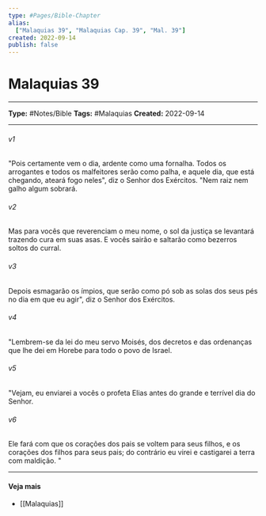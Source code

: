 ```yaml
---
type: #Pages/Bible-Chapter
alias:
  ["Malaquias 39", "Malaquias Cap. 39", "Mal. 39"]
created: 2022-09-14
publish: false
---
```


# Malaquias 39

---

**Type:** #Notes/Bible
**Tags:** #Malaquias
**Created:** 2022-09-14

---

###### v1
"Pois certamente vem o dia, ardente como uma fornalha. Todos os arrogantes e todos os malfeitores serão como palha, e aquele dia, que está chegando, ateará fogo neles", diz o Senhor dos Exércitos. "Nem raiz nem galho algum sobrará.
###### v2
Mas para vocês que reverenciam o meu nome, o sol da justiça se levantará trazendo cura em suas asas. E vocês sairão e saltarão como bezerros soltos do curral.
###### v3
Depois esmagarão os ímpios, que serão como pó sob as solas dos seus pés no dia em que eu agir", diz o Senhor dos Exércitos.
###### v4
"Lembrem-se da lei do meu servo Moisés, dos decretos e das ordenanças que lhe dei em Horebe para todo o povo de Israel.
###### v5
"Vejam, eu enviarei a vocês o profeta Elias antes do grande e terrível dia do Senhor.
###### v6
Ele fará com que os corações dos pais se voltem para seus filhos, e os corações dos filhos para seus pais; do contrário eu virei e castigarei a terra com maldição. "


---

#### Veja mais

- [[Malaquias]]

